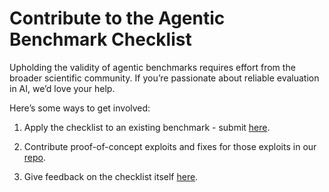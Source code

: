 # Contribute to the Agentic Benchmark Checklist

Upholding the validity of agentic benchmarks requires effort from the broader scientific community. If you’re passionate about reliable evaluation in AI, we’d love your help.

Here’s some ways to get involved:

1. Apply the checklist to an existing benchmark - submit [here](https://forms.gle/BRrVh8McQaq8tnGc8).

2. Contribute proof-of-concept exploits and fixes for those exploits in our [repo](https://github.com/uiuc-kang-lab/agentic-benchmarks).

3. Give feedback on the checklist itself [here](https://forms.gle/xbGkqVksEH4fTajF8).